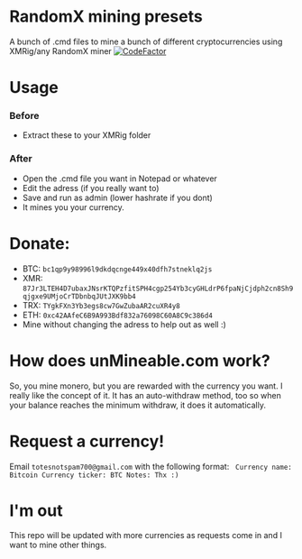 # RandomX mining presets
A bunch of .cmd files to mine a bunch of different cryptocurrencies using XMRig/any RandomX miner
[![CodeFactor](https://www.codefactor.io/repository/github/pokesi/randomx-mining-presets/badge/main)](https://www.codefactor.io/repository/github/pokesi/randomx-mining-presets/overview/main)
# Usage
### Before
 - Extract these to your XMRig folder
### After
 - Open the .cmd file you want in Notepad or whatever
 - Edit the adress (if you really want to)
 - Save and run as admin (lower hashrate if you dont)
 - It mines you your currency.
# Donate:
 - BTC: `bc1qp9y98996l9dkdqcnge449x40dfh7stneklq2js`
 - XMR: `87Jr3LTEH4D7ubaxJNsrKTQPzfitSPH4cgp254Yb3cyGHLdrP6fpaNjCjdph2cn8Sh9qjgxe9UMjoCrTDbnbqJUtJXK9bb4`
 - TRX: `TYgkFXn3Yb3egs8cw7GwZubaAR2cuXR4y8`
 - ETH: `0xc42AAfeC6B9A993Bdf832a76098C60A8C9c386d4`
 - Mine without changing the adress to help out as well :)
# How does unMineable.com work?
So, you mine monero, but you are rewarded with the currency you want. I really like the concept of it.
It has an auto-withdraw method, too so when your balance reaches the minimum withdraw, it does it automatically.
# Request a currency!
Email `totesnotspam700@gmail.com` with the following format: `
Currency name: Bitcoin
Currency ticker: BTC
Notes: Thx :)`
# I'm out
This repo will be updated with more currencies as requests come in and I want to mine other things.
